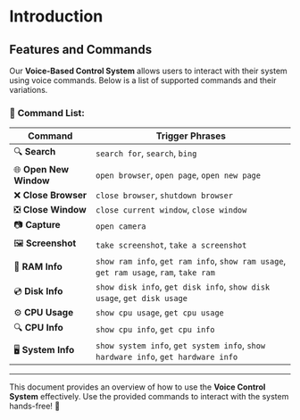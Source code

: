 # Introduction

## Features and Commands

Our **Voice-Based Control System** allows users to interact with their system using voice commands. Below is a list of supported commands and their variations.

### 📌 **Command List:**

| **Command**              | **Trigger Phrases**                                  |
|--------------------------|-----------------------------------------------------|
| 🔍 **Search**           | `search for`, `search`, `bing`                      |
| 🌐 **Open New Window**  | `open browser`, `open page`, `open new page`        |
| ❌ **Close Browser**    | `close browser`, `shutdown browser`                 |
| ❎ **Close Window**     | `close current window`, `close window`              |
| 📷 **Capture**         | `open camera`                                       |
| 🖼️ **Screenshot**     | `take screenshot`, `take a screenshot`              |
| 💾 **RAM Info**       | `show ram info`, `get ram info`, `show ram usage`, `get ram usage`, `ram`, `take ram` |
| 💿 **Disk Info**      | `show disk info`, `get disk info`, `show disk usage`, `get disk usage` |
| ⚙️ **CPU Usage**      | `show cpu usage`, `get cpu usage`                    |
| 🔍 **CPU Info**       | `show cpu info`, `get cpu info`                      |
| 🖥️ **System Info**    | `show system info`, `get system info`, `show hardware info`, `get hardware info` |

---

This document provides an overview of how to use the **Voice Control System** effectively. Use the provided commands to interact with the system hands-free! 🚀  
